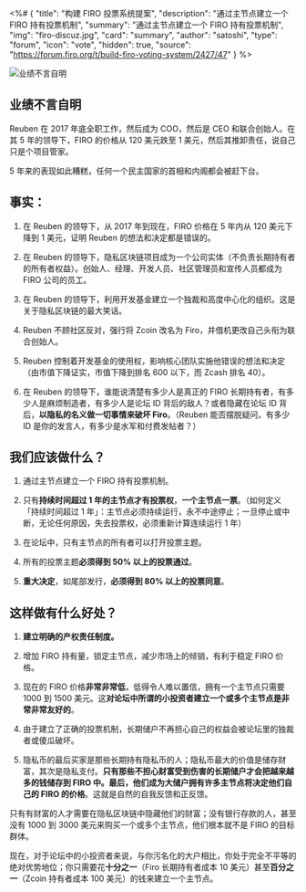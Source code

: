 <%# {
  "title": "构建 FIRO 投票系统提案",
  "description": "通过主节点建立一个 FIRO 持有投票机制",
  "summary": "通过主节点建立一个 FIRO 持有投票机制",
  "img": "firo-discuz.jpg",
  "card": "summary",
  "author": "satoshi",
  "type": "forum",
  "icon": "vote",
  "hidden": true,
  "source": "https://forum.firo.org/t/build-firo-voting-system/2427/47"
} %>

![业绩不言自明](performance-speaks-for-itself.jpg)

## 业绩不言自明

Reuben 在 2017 年底全职工作，然后成为 COO，然后是 CEO 和联合创始人。在其 5 年的领导下，FIRO 的价格从 120 美元跌至 1 美元，然后其推卸责任，说自己只是个项目管家。

5 年来的表现如此糟糕，任何一个民主国家的首相和内阁都会被赶下台。

## 事实：

1. 在 Reuben 的领导下，从 2017 年到现在，FIRO 价格在 5 年内从 120 美元下降到 1 美元，证明  Reuben 的想法和决定都是错误的。

1. 在 Reuben 的领导下，隐私区块链项目成为一个公司实体（不负责长期持有者的所有者权益）。创始人、经理、开发人员、社区管理员和宣传人员都成为 FIRO 公司的员工。

1. 在 Reuben 的领导下，利用开发基金建立一个独裁和高度中心化的组织。这是关于隐私区块链的最大笑话。

1. Reuben 不顾社区反对，强行将 Zcoin 改名为 Firo，并借机更改自己头衔为联合创始人。

1. Reuben 控制着开发基金的使用权，影响核心团队实施他错误的想法和决定（由市值下降证实，市值下降到排名 600 以下，而 Zcash 排名 40）。

1. 在 Reuben 的领导下，谁能说清楚有多少人是真正的 FIRO 长期持有者，有多少人是麻烦制造者，有多少人是论坛 ID 背后的敌人？或者隐藏在论坛 ID 背后，**以隐私的名义做一切事情来破坏 Firo**。（Reuben 能否摆脱疑问，有多少 ID 是你的发言人，有多少是水军和付费发帖者？）

## 我们应该做什么？

1. 通过主节点建立一个 FIRO 持有投票机制。

2. 只有**持续时间超过 1 年的主节点才有投票权**，**一个主节点一票**。（如何定义「持续时间超过 1 年」：主节点必须持续运行，永不中途停止；一旦停止或中断，无论任何原因，失去投票权，必须重新计算连续运行 1 年）

3. 在论坛中，只有主节点的所有者可以打开投票主题。

4. 所有的投票主题**必须得到 50% 以上的投票通过**。

5. **重大决定**，如尾部发行，**必须得到 80% 以上的投票同意**。

## 这样做有什么好处？

1. **建立明确的产权责任制度。**

2. 增加 FIRO 持有量，锁定主节点，减少市场上的倾销，有利于稳定 FIRO 价格。

3. 现在的 FIRO 价格**非常非常低**，低得令人难以置信，拥有一个主节点只需要 1000 到 1500 美元。这**对论坛中所谓的小投资者建立一个或多个主节点是非常非常友好的**。

4. 由于建立了正确的投票机制，长期储户不再担心自己的权益会被论坛里的独裁者或傻瓜破坏。

5. 隐私币的最后买家是那些长期持有隐私币的人；隐私币最大的价值是储存财富，其次是隐私支付。**只有那些不担心财富受到伤害的长期储户才会把越来越多的钱储存到 FIRO 中。最后，他们成为大储户拥有许多主节点将决定他们自己的 FIRO 的价格**。这就是自然的自我反馈和正反馈。

只有有财富的人才需要在隐私区块链中隐藏他们的财富；没有银行存款的人，甚至没有 1000 到 3000 美元来购买一个或多个主节点，他们根本就不是 FIRO 的目标群体。

现在，对于论坛中的小投资者来说，与你污名化的大户相比，你处于完全不平等的绝对优势地位；你只需要花**十分之一**（Firo 长期持有者成本 10 美元）甚至**百分之一**（Zcoin 持有者成本 100 美元）的钱来建立一个主节点。
